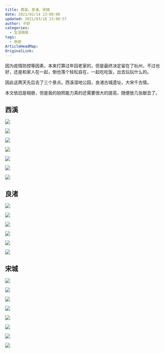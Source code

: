 ```yaml
---
title: 西溪，良渚，宋城
date: 2021/02/14 23:00:00
updated: 2021/03/18 23:00:57
author: 子舒
categories: 
  - 生活随笔
tags: 
  - 旅游
ArticleHeadMap: 
OriginalLink: 
---
```




因为疫情防控等因素，本来打算过年回老家的，但是最终决定留在了杭州，不过也好，还是和家人在一起，倒也落个轻松自在，一起吃吃饭，出去玩玩什么的。

因此这两天先后去了三个景点。西溪湿地公园，良渚古城遗址，大宋千古情。

本文依旧是相册，但是我的拍照能力真的还需要很大的提高，随便放几张献丑了。

## 西溪

![](https://img.shuxhan.com/202102/x1.jpeg)

![](https://img.shuxhan.com/202102/x2.jpeg)

![](https://img.shuxhan.com/202102/x3.jpeg)

![](https://img.shuxhan.com/202102/x4.jpeg)

![](https://img.shuxhan.com/202102/x5.jpeg)

![](https://img.shuxhan.com/202102/x6.jpeg)

![](https://img.shuxhan.com/202102/x7.jpeg)

## 良渚

![](https://img.shuxhan.com/202102/l1.jpeg)

![](https://img.shuxhan.com/202102/l2.jpeg)

![](https://img.shuxhan.com/202102/l3.jpeg)

![](https://img.shuxhan.com/202102/l4.jpeg)

![](https://img.shuxhan.com/202102/l5.jpeg)

![](https://img.shuxhan.com/202102/l6.jpeg)

## 宋城

![](https://img.shuxhan.com/202102/s1.jpeg)

![](https://img.shuxhan.com/202102/s2.jpeg)

![](https://img.shuxhan.com/202102/s3.jpeg)

![](https://img.shuxhan.com/202102/s4.jpeg)

![](https://img.shuxhan.com/202102/s5.jpeg)

![](https://img.shuxhan.com/202102/s6.jpeg)

![](https://img.shuxhan.com/202102/s7.jpeg)

![](https://img.shuxhan.com/202102/s8.jpeg)